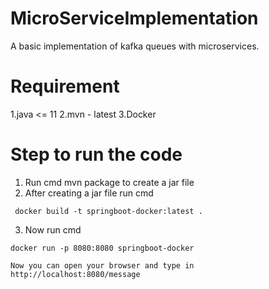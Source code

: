 # MicroServiceImplementation

A basic implementation of kafka queues with microservices.

# Requirement

1.java <= 11
2.mvn - latest
3.Docker

# Step to run the code

1. Run cmd mvn package to create a jar file
2. After creating a jar file run cmd

```
 docker build -t springboot-docker:latest .

```

3.  Now run cmd

```
docker run -p 8080:8080 springboot-docker

Now you can open your browser and type in http://localhost:8080/message

```
